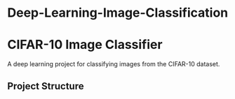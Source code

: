 # Deep-Learning-Image-Classification
# CIFAR-10 Image Classifier

A deep learning project for classifying images from the CIFAR-10 dataset.

## Project Structure
